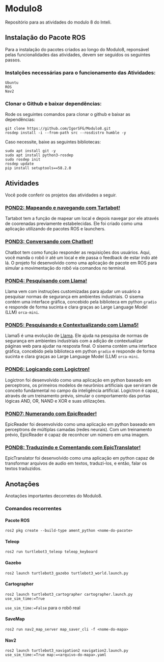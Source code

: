 # Modulo8
Repositório para as atividades do modulo 8 do Inteli.

## Instalação do Pacote ROS
Para a instalação do pacotes criados ao longo do Modulo8, reponsável pelas funcionalidades das atividades, devem ser seguidos os seguintes passos.

### Instalções necessárias para o funcionamento das Atividades:
```
Ubuntu
ROS
Nav2
```

### Clonar o Github e baixar dependências:
Rode os seguintes comandos para clonar o github e baixar as dependências:
```
git clone https://github.com/IgorSFG/Modulo8.git
rosdep install -i --from-path src --rosdistro humble -y
```

Caso necessite, baixe as seguintes bibliotecas:
```
sudo apt install git -y
sudo apt install python3-rosdep
sudo rosdep init
rosdep update
pip install setuptools==58.2.0
```

## Atividades
Você pode conferir os projetos das atividades a seguir.

### [POND2: Mapeando e navegando com Tartabot!](https://github.com/IgorSFG/Modulo8/tree/main/src/pond2)
Tartabot tem a função de mapear um local e depois navegar por ele através de coorenadas previamente estabelecidas. Ele foi criado como uma aplicação utilizando de pacotes ROS e launchers.

### [POND3: Conversando com Chatbot!](https://github.com/IgorSFG/Modulo8/tree/main/src/pond3)
Chatbot tem como função responder as requisições dos usuários. Aqui, você manda o robô ir até um local e ele passa o feedback de estar indo até lá. O projeto foi desenvolvido como uma aplicação de pacote em ROS para simular a movimentação do robô via comandos no terminal.

### [POND4: Pesquisando com Llama!](https://github.com/IgorSFG/Modulo8/tree/main/src/pond4)
Llama vem com instruções customizadas para ajudar um usuário a pesquisar normas de segurança em ambientes industriais. O sisema contém uma interface gráfica, concebido pela biblioteca em python `gradio` e responde de forma sucinta e clara graças ao Large Language Model (LLM) `orca-mini`.

### [POND5: Pesquisando e Contextualizando com Llama5!](https://github.com/IgorSFG/Modulo8/tree/main/src/pond5)
Llama5 é uma evolução de [Llama](https://github.com/IgorSFG/Modulo8/tree/main/src/pond4). Ele ajuda na pesquisa de normas de segurança em ambientes industriais com a adição de contextualizar páginas web para ajudar na resposta final. O sisema contém uma interface gráfica, concebido pela biblioteca em python `gradio` e responde de forma sucinta e clara graças ao Large Language Model (LLM) `orca-mini`.

### [POND6: Logicando com Logictron!](https://github.com/IgorSFG/Modulo8/tree/main/src/pond6)
Logictron foi desenvolvido como uma aplicação em python baseado em perceptrons, os primeiros modelos de neurônios artificiais que serviram de conceito fundamental no campo da inteligência artificial. Logictron é capaz, através de um treinamento prévio, simular o comportamento das portas lógicas AND, OR, NAND e XOR e suas utilizações.

### [POND7: Numerando com EpicReader!](https://github.com/IgorSFG/Modulo8/tree/main/src/pond7)
EpicReader foi desenvolvido como uma aplicação em python baseado em perceptrons de múltiplas camadas (redes neurais). Com um treinamento prévio, EpicReader é capaz de reconhcer um número em uma imagem.

### [POND8: Traduzindo e Comentando com EpicTranslator!](https://github.com/IgorSFG/Modulo8/tree/main/src/pond8)
EpicTranslator foi desenvolvido como uma aplicação em python capaz de transformar arquivos de audio em textos, traduzi-los, e então, falar os textos traduzidos.

## Anotações
Anotações importantes decorretes do Modulo8.

### Comandos recorrentes

#### Pacote ROS
```
ros2 pkg create --build-type ament_python <nome-do-pacote>
```

#### Teleop
```
ros2 run turtlebot3_teleop teleop_keyboard
```

#### Gazebo
```
ros2 launch turtlebot3_gazebo turtlebot3_world.launch.py
```

#### Cartographer
```
ros2 launch turtlebot3_cartographer cartographer.launch.py use_sim_time:=True 
```
`use_sim_time:=False` para o robô real

#### SaveMap
```
ros2 run nav2_map_server map_saver_cli -f <nome-do-mapa>
```

#### Nav2
```
ros2 launch turtlebot3_navigation2 navigation2.launch.py use_sim_time:=True map:=<arquivo-do-mapa>.yaml
```
